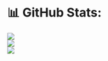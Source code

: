 # 📊 GitHub Stats:
<a href="http://www.github.com/Ctmax-ui">![](https://github-readme-stats.vercel.app/api?username=Ctmax-ui&theme=algolia&hide_border=false&include_all_commits=false&count_private=false)</a><br/>
![](https://github-readme-streak-stats.herokuapp.com/?user=Ctmax-ui&theme=algolia&hide_border=false)<br/>
![](https://github-readme-stats.vercel.app/api/top-langs/?username=Ctmax-ui&theme=algolia&hide_border=false&include_all_commits=false&count_private=false&layout=compact)

<!-- Proudly created with GPRM ( https://gprm.itsvg.in ) -->
